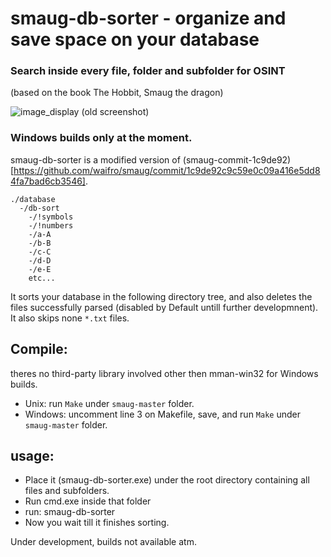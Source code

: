 # smaug-db-sorter - organize and save space on your database
### Search inside every file, folder and subfolder for OSINT
(based on the book The Hobbit, Smaug the dragon)

![image_display](https://i.imgur.com/DCvMnqH.png)
(old screenshot)

### Windows builds only at the moment.

smaug-db-sorter is a modified version of (smaug-commit-1c9de92)[https://github.com/waifro/smaug/commit/1c9de92c9c59e0c09a416e5dd84fa7bad6cb3546].

```
./database
  -/db-sort
    -/!symbols
    -/!numbers
    -/a-A
    -/b-B
    -/c-C
    -/d-D
    -/e-E
    etc...
```

It sorts your database in the following directory tree, and also deletes the files successfully parsed (disabled by Default untill further developmnent).
It also skips none `*.txt` files.

## Compile:
theres no third-party library involved other then mman-win32 for Windows builds.
- Unix: run `Make` under `smaug-master` folder.
- Windows: uncomment line 3 on Makefile, save, and run `Make` under `smaug-master` folder.

## usage:

- Place it (smaug-db-sorter.exe) under the root directory containing all files and subfolders.
- Run cmd.exe inside that folder
- run: smaug-db-sorter
- Now you wait till it finishes sorting.

Under development, builds not available atm.
